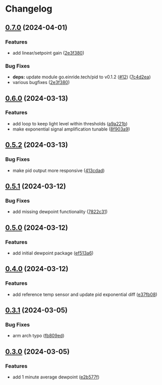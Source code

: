 # Changelog

## [0.7.0](https://github.com/mikesmitty/chilly-boy/compare/v0.6.0...v0.7.0) (2024-04-01)


### Features

* add linear/setpoint gain ([2e3f380](https://github.com/mikesmitty/chilly-boy/commit/2e3f3801c5f439f2d9cb27bc5ab007dc984d15da))


### Bug Fixes

* **deps:** update module go.einride.tech/pid to v0.1.2 ([#12](https://github.com/mikesmitty/chilly-boy/issues/12)) ([7c4d2ea](https://github.com/mikesmitty/chilly-boy/commit/7c4d2ea495143ca5accc6bdd93b157bfcfe78195))
* various bugfixes ([2e3f380](https://github.com/mikesmitty/chilly-boy/commit/2e3f3801c5f439f2d9cb27bc5ab007dc984d15da))

## [0.6.0](https://github.com/mikesmitty/chilly-boy/compare/v0.5.2...v0.6.0) (2024-03-13)


### Features

* add loop to keep light level within thresholds ([a9a221b](https://github.com/mikesmitty/chilly-boy/commit/a9a221b841fa5285fef4f317f3011e28ab550764))
* make exponential signal amplification tunable ([8f903a9](https://github.com/mikesmitty/chilly-boy/commit/8f903a9a26764a467913c0f4d75f1172056aa595))

## [0.5.2](https://github.com/mikesmitty/chilly-boy/compare/v0.5.1...v0.5.2) (2024-03-13)


### Bug Fixes

* make pid output more responsive ([413cdad](https://github.com/mikesmitty/chilly-boy/commit/413cdadb8b53aae1472b1cdb0d703ed9241da774))

## [0.5.1](https://github.com/mikesmitty/chilly-boy/compare/v0.5.0...v0.5.1) (2024-03-12)


### Bug Fixes

* add missing dewpoint functionality ([7822c31](https://github.com/mikesmitty/chilly-boy/commit/7822c31de187f6d1fcb8e4b1b349a055e79b4eb9))

## [0.5.0](https://github.com/mikesmitty/chilly-boy/compare/v0.4.0...v0.5.0) (2024-03-12)


### Features

* add initial dewpoint package ([ef513a6](https://github.com/mikesmitty/chilly-boy/commit/ef513a6d2554af8d461792a80a5d27e464097c34))

## [0.4.0](https://github.com/mikesmitty/chilly-boy/compare/v0.3.1...v0.4.0) (2024-03-12)


### Features

* add reference temp sensor and update pid exponential diff ([e37fb08](https://github.com/mikesmitty/chilly-boy/commit/e37fb08d7261a2e5ad5ce211fbee33e4234edbf1))

## [0.3.1](https://github.com/mikesmitty/chilly-boy/compare/v0.3.0...v0.3.1) (2024-03-05)


### Bug Fixes

* arm arch typo ([fb809ed](https://github.com/mikesmitty/chilly-boy/commit/fb809edfe04561f33852789d25bcbe050cb508f4))

## [0.3.0](https://github.com/mikesmitty/chilly-boy/compare/v0.2.0...v0.3.0) (2024-03-05)


### Features

* add 1 minute average dewpoint ([e2b577f](https://github.com/mikesmitty/chilly-boy/commit/e2b577f05eeba33a3683d39bc3e38690d444eb67))
